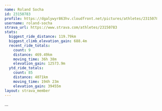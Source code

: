 ```yaml
---
name: Roland Socha
id: 23150783
profile: https://dgalywyr863hv.cloudfront.net/pictures/athletes/23150783/14745672/4/large.jpg
username: roland-socha
strava_url: https://www.strava.com/athletes/23150783
stats:
  biggest_ride_distance: 119.79km
  biggest_climb_elevation_gain: 688.4m
  recent_ride_totals:
    count: 9
    distance: 469.49km
    moving_time: 36h 38m
    elevation_gain: 12573.9m
  ytd_ride_totals:
    count: 85
    distance: 4071km
    moving_time: 194h 23m
    elevation_gain: 39455m
layout: strava_member
--- 
```

...
